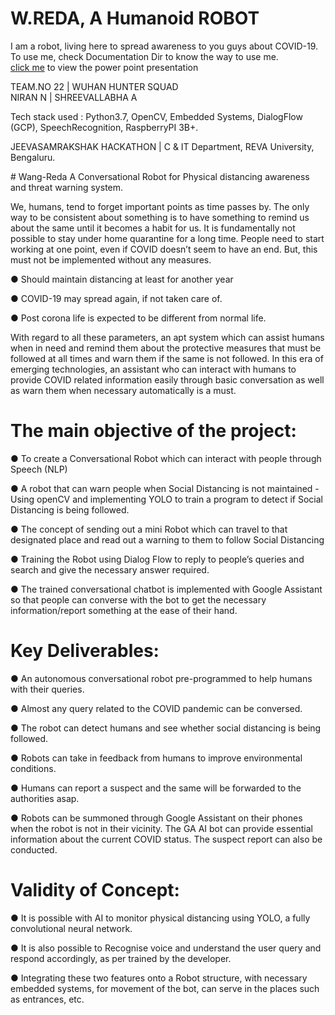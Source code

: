 
<h1>W.REDA, A Humanoid ROBOT</h1>
<p>I am a robot, living here to spread awareness to you guys about COVID-19. To use me, check Documentation Dir to know the way to use me.<br>
<a href="https://docs.google.com/presentation/d/1xS3qxmsi2Zo8kPi4fBtyTkgYPsUaxOE2IgsJvpOINIE/edit?usp=sharing">click me</a> to view the power point presentation<br>
</P>
TEAM.NO 22 | WUHAN HUNTER SQUAD<br>
NIRAN N   |   SHREEVALLABHA A<br>
<p>Tech stack used : Python3.7, OpenCV, Embedded Systems, DialogFlow (GCP), SpeechRecognition, RaspberryPI 3B+.</p>
<p>JEEVASAMRAKSHAK HACKATHON | C & IT Department, REVA University, Bengaluru.</p>
# Wang-Reda
 A Conversational Robot for Physical distancing awareness and threat warning system.

We, humans, tend to forget important points as time passes by. The only way to be consistent about something is to have something to remind us about the same until it becomes a habit for us. It is fundamentally not possible to stay under home quarantine for a long time.
People need to start working at one point, even if COVID doesn’t seem to have an end. But, this must not be implemented without any measures.

● Should maintain distancing at least for another year

● COVID-19 may spread again, if not taken care of.

● Post corona life is expected to be different from normal life.

With regard to all these parameters, an apt system which can assist humans when in need and remind them about the protective measures that must be followed at all times and warn them if the same is not followed. In this era of emerging technologies, an assistant who can interact with humans to provide COVID related information easily through basic conversation as well as warn them when necessary automatically is a must.

# The main objective of the project:
● To create a Conversational Robot which can interact with people through
Speech (NLP)

● A robot that can warn people when Social Distancing is not maintained - Using openCV and implementing YOLO to train a program to detect if Social Distancing is being followed.

● The concept of sending out a mini Robot which can travel to that designated place and read out a warning to them to follow Social
Distancing 

● Training the Robot using Dialog Flow to reply to people’s queries and search and give the necessary answer required.

● The trained conversational chatbot is implemented with Google Assistant so that people can converse with the bot to get the necessary information/report something at the ease of their hand.

# Key Deliverables:
● An autonomous conversational robot pre-programmed to help humans with their queries.

● Almost any query related to the COVID pandemic can be conversed.

● The robot can detect humans and see whether social distancing is being followed.

● Robots can take in feedback from humans to improve environmental conditions.

● Humans can report a suspect and the same will be forwarded to the authorities asap.

● Robots can be summoned through Google Assistant on their phones when the robot is not in their vicinity. The GA AI bot can provide essential information about the current COVID status. The suspect report can also be conducted.


# Validity of Concept:
● It is possible with AI to monitor physical distancing using YOLO, a fully convolutional neural network.

● It is also possible to Recognise voice and understand the user query and respond accordingly, as per trained by the developer.

● Integrating these two features onto a Robot structure, with necessary embedded systems, for movement of the bot, can serve in the places such as entrances, etc.
